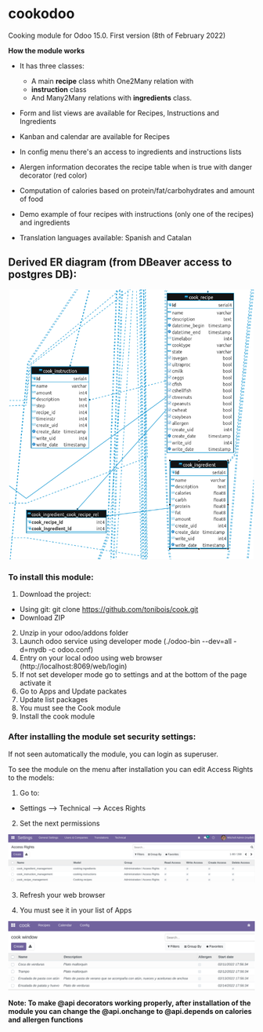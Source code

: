# cookodoo

Cooking module for Odoo 15.0. First version (8th of February 2022)

**How the module works**
+ It has three classes:
  + A main **recipe** class whith One2Many relation with 
  + **instruction** class 
  + And Many2Many relations with **ingredients** class.

+ Form and list views are available for Recipes, Instructions and Ingredients
+ Kanban and calendar are available for Recipes
+ In config menu there's an access to ingredients and instructions lists
+ Alergen information decorates the recipe table when is true with danger decorator (red color)
+ Computation of calories based on protein/fat/carbohydrates and amount of food
+ Demo example of four recipes with instructions (only one of the recipes) and ingredients
+ Translation languages available: Spanish and Catalan

**Derived ER diagram (from DBeaver access to postgres DB):**
------

<p align="center">
<img src="static/description/Cook_ER_diagram.png" alt="drawing" width="500" >
</p>

<!-- ![A test image](static/description/Cook_ER_diagram.png) -->

### To install this module:

1. Download the project: 
 + Using git:   git clone https://github.com/tonibois/cook.git
 + Download ZIP
2. Unzip in your odoo/addons folder
3. Launch odoo service using developer mode (./odoo-bin --dev=all -d=mydb -c odoo.conf)
4. Entry on your local odoo using web browser (http://localhost:8069/web/login)
5. If not set developer mode go to settings and at the bottom of the page activate it
6. Go to Apps and Update packates
7. Update list packages
8. You must see the Cook module
9. Install the cook module

### After installing the module set security settings:

If not seen automatically the module, you can login as superuser.

To see the module on the menu after installation you can edit Access Rights to the models:

1. Go to: 
 + Settings --> Technical --> Acces Rights 
2. Set the next permissions 

<img src="static/description/set_AR.png" alt="drawing" width="700"/>

<!-- ![set_permiss](static/description/set_AR.png) -->

3. Refresh your web browser

4. You must see it in your list of Apps

<img src="static/description/ModuleInterface.png" alt="drawing" width="700"/>


**Note: To make @api decorators working properly, after installation of the module you can change the @api.onchange to @api.depends on calories and allergen functions**


